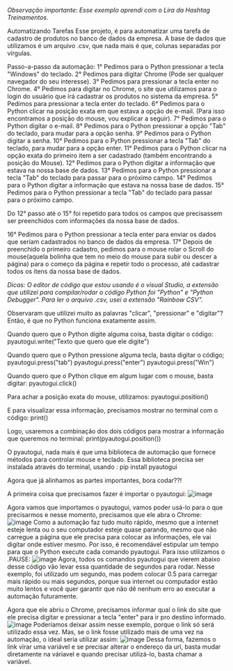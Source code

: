 *Observação importante: Esse exemplo aprendi com o Lira da Hashtag Treinamentos.*

Automatizando Tarefas
Esse projeto, é para automatizar uma tarefa de cadastro de produtos no banco de dados da empresa. 
A base de dados que utilizamos é um arquivo .csv, que nada mais é que, colunas separadas por vírgulas.

Passo-a-passo da automação:
1° Pedimos para o Python pressionar a tecla "Windows" do teclado.
2° Pedimos para digitar Chrome (Pode ser qualquer navegador do seu interesse).
3° Pedimos para pressionar a tecla enter no Chrome.
4° Pedimos para digitar no Chrome, o site que utilizamos para o login do usuário que irá cadastrar os produtos no sistema da empresa.
5° Pedimos para pressionar a tecla enter do teclado.
6° Pedimos para o Python clicar na posição exata em que estava a opção de e-mail. (Para isso encontramos a posição do mouse, vou explicar a seguir).
7° Pedimos para o Python digitar o e-mail.
8° Pedimos para o Python pressionar a opção "Tab" do teclado, para mudar para a opção senha.
9° Pedimos para o Python digitar a senha.
10° Pedimos para o Python pressionar a tecla "Tab" do teclado, para mudar para a opção enter.
11° Pedimos para o Python clicar na opção exata do primeiro item a ser cadastrado (também encontrando a posição do Mouse).
12° Pedimos para o Python digitar a informação que estava na nossa base de dados.
13° Pedimos para o Python pressionar a tecla "Tab" do teclado para passar para o próximo campo.
14° Pedimos para o Python digitar a informação que estava na nossa base de dados. 
15° Pedimos para o Python pressionar a tecla "Tab" do teclado para passar para o próximo campo.

Do 12° passo até o 15° foi repetido para todos os campos que precisassem ser preenchidos com informações da nossa base de dados.

16° Pedimos para o Python pressionar a tecla enter para enviar os dados que seriam cadastrados no banco de dados da empresa.
17° Depois de preenchido o primeiro cadastro, pedimos para o mouse rolar o Scroll do mouse(aquela bolinha que tem no meio do mouse para subir ou descer a página) para o começo da página e repetir todo o processo, até cadastrar todos os itens da nossa base de dados.

*Dicas: O editor de código que estou usando é o visual Studio, a extensão que utilizei para compilar/rodar o código Python foi "Python" e "Python Debugger". Para ler o arquivo .csv, usei a extensão "Rainbow CSV".*

Observaram que utilizei muito as palavras "clicar", "pressionar" e "digitar"? Então, é que no Python funciona exatamente assim.

Quando quero que o Python digite alguma coisa, basta digitar o código:
pyautogui.write("Texto que quero que ele digite")

Quando quero que o Python pressione alguma tecla, basta digitar o código;
pyautogui.press("tab")
pyautogui.press("enter")
pyautogui.press("Win")

Quando quero que o Python clique em algum lugar com o mouse, basta digitar:
pyautogui.click()

Para achar a posição exata do mouse, utilizamos:
pyautogui.position()

E para visualizar essa informação, precisamos mostrar no terminal com o código:
print()

Logo, usaremos a combinação dos dois códigos para mostrar a informação que queremos no terminal:
print(pyautogui.position())

O pyautogui, nada mais é que uma biblioteca de automação que fornece métodos para controlar mouse e teclado.
Essa biblioteca precisa ser instalada através do terminal, usando :
pip install pyautogui
 
Agora que já alinhamos as partes importantes, bora codar??!

A primeira coisa que precisamos fazer é importar o pyautogui:
![image](https://github.com/Daiane2001/Automatizando-tarefas/assets/62717387/eb04d378-656d-4ed5-8e7b-c1400d108f56)
 
Agora vamos que importamos o pyautogui, vamos poder usá-lo para o que precisarmos e nesse momento, precisamos que ele abra o Chrome:
![image](https://github.com/Daiane2001/Automatizando-tarefas/assets/62717387/64a3344e-547b-45a7-a949-1ec9bf28295f)
Como a automação faz tudo muito rápido, mesmo que a internet esteje lenta ou o seu computador esteje quase parando, mesmo que não carregue a página que ele precisa para colocar as informações, ele vai digitar onde estiver mesmo. Por isso, é recomendável estipular um tempo para que o Python execute cada comando pyautogui. Para isso utilizamos o .PAUSE:
![image](https://github.com/Daiane2001/Automatizando-tarefas/assets/62717387/70fdfb7d-ac21-4ed4-a0d3-583d73a41e4c)
Agora, todos os comandos pyautogui que vierem abaixo desse código vão levar essa quantidade de segundos para rodar. Nesse exemplo, foi utilizado um segundo, mas podem colocar 0.5 para carregar mais rápido ou mais segundos, porque sua internet ou computador estão muito lentos e você quer garantir que não dê nenhum erro ao executar a automação futuramente. 


Agora que ele abriu o Chrome, precisamos informar qual o link do site que ele precisa digitar e pressionar a tecla "enter" para ir pro destino informado. 
![image](https://github.com/Daiane2001/Automatizando-tarefas/assets/62717387/b0cb9474-6599-4727-8dfb-056b77940341) 
Poderíamos deixar assim nesse exemplo, porque o link só será utilizado essa vez. Mas, se o link fosse utilizado mais de uma vez na automação, o ideal seria utilizar assim:
![image](https://github.com/Daiane2001/Automatizando-tarefas/assets/62717387/f93d0b9f-e6c7-44bf-a336-7ca4dca21959) 
Dessa forma, fazemos o link virar uma variável e se precisar alterar o endereço da url, basta mudar diretamente na váriavel e quando precisar utilizá-lo, basta chamar a variável.






